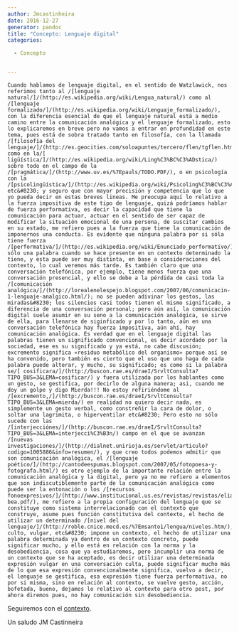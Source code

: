 ```yaml
---
author: Jmcastinheira
date: 2016-12-27
generator: pandoc
title: "Concepto: Lenguaje digital"
categories:

  - Concepto


---
```




<div>

<div>

    Cuando hablamos de lenguaje digital, en el sentido de Watzlawick, nos referimos tanto al /[lenguaje natural/]/(http://es.wikipedia.org/wiki/Lengua_natural/) como al /[lenguaje formalizado/]/(http://es.wikipedia.org/wiki/Lenguaje_formalizado/), con la diferencia esencial de que el lenguaje natural está a medio camino entre la comunicación analógica y el lenguaje formalizado, esto lo explicaremos en breve pero no vamos a entrar en profundidad en este tema, pues está de sobra tratado tanto en filosofía, con la llamada /[filosofía del lenguaje/]/(http://es.geocities.com/soloapuntes/tercero/flen/tgflen.html/) como en la/[ ligüística/]/(http://es.wikipedia.org/wiki/Ling%C3%BC%C3%ADstica/) sobre todo en el campo de la /[pragmática/]/(http://www.uv.es/%7Epauls/TODO.PDF/), o en psicología con la /[psicolingüística/]/(http://es.wikipedia.org/wiki/Psicoling%C3%BC%C3%ADstica/) etc&#8230; y seguro que con mayor precisión y competencia que lo que yo pueda decir en estas breves lineas. Me preocupa aquí lo relativo a la fuerza impositiva de este tipo de lenguaje, quizá podríamos hablar de fuerza performativa, es decir la capacidad que tiene la comunicación para actuar, actuar en el sentido de ser capaz de modificar la situación emocional de una persona, de suscitar cambios en su estado, me refiero pues a la fuerza que tiene la comunicación de imponernos una conducta. Es evidente que ninguna palabra por si sóla tiene fuerza /[performativa/]/(http://es.wikipedia.org/wiki/Enunciado_performativo/), sólo una palabra cuando se hace presente en un contexto determinado la tiene, y esta puede ser muy distinta, en base a consideraciones del contexto, lo cual veremos más tarde. Es también claro que una conversación telefónica, por ejemplo, tiene menos fuerza que una conversación presencial, y ello se debe a la pérdida de casi toda la /[comunicación analógica/]/(http://lorealenelespejo.blogspot.com/2007/06/comunicacin-1-lenguaje-analgico.html/); no se pueden adivinar los gestos, las miradas&#8230; los silencios casi todos tienen el mismo significado, a diferencia de una conversación personal; pero aún así, la comunicación digital suele asumir en su seno a la comunicación analógica, se sirve de ella, para llenarse de siginficado y por lo tanto, aún en una conversación telefónica hay fuerza impositiva, aún ahí, hay comunicación analógica. Es verdad que en el lenguaje digital las palabras tienen un significado convencional, es decir acordado por la sociedad, ese es su significado y ya está, no cabe discusión; excremento significa «residuo metabólico del organismo» porque así se ha convenido, pero también es cierto que el uso que uno haga de cada palabra puede alterar, y mucho, su significado; es como si la palabra se/[ cosificara/]/(http://buscon.rae.es/draeI/SrvltConsulta?TIPO_BUS=3&LEMA=cosificar/) y fuera utilizada por los hablantes como un gesto, se gestifica, por decirlo de alguna manera; asi, cuando me doy un golpe y digo Mierda!!! No estoy refiriéndome al /[excremento,/]/(http://buscon.rae.es/draeI/SrvltConsulta?TIPO_BUS=3&LEMA=mierda/) en realidad no quiero decir nada, es simplemente un gesto verbal, como constreñir la cara de dolor, o soltar una lagrimita, o hiperventilar etc&#8230; Pero esto no sólo sucede con las /[interjecciónes/]/(http://buscon.rae.es/draeI/SrvltConsulta?TIPO_BUS=3&LEMA=interjecci%C3%B3n/) campo en el que se avanzan /[nuevas investigaciones/]/(http://dialnet.unirioja.es/servlet/articulo?codigo=1005886&info=resumen/), y que creo todos podemos admitir que son comunicación analógica, el /[lenguaje poético/]/(http://cantodeespumas.blogspot.com/2007/05/fotopoesa-y-fotografa.html/) es otro ejemplo de la importante relación entre la comunicación analógica y la digital, pero ya no me refiero a elementos que son indiscutiblemente parte de la comunicación analógica como puede ser la entonación o los /[recursos fonoexpresivos/]/(http://www.institucional.us.es/revistas/revistas/elia/pdf/1/7-bea.pdf/), me refiero a la propia configuración del lenguaje que se constituye como sistema interrelacionado con el contexto que construye, asume pues función constitutiva del contexto, el hecho de utilizar un determinado /[nivel del lenguaje/]/(http://roble.cnice.mecd.es/%7Emsanto1/lengua/niveles.htm/), culto, vulgar, etc&#8230; impone un contexto, el hecho de utilizar una palabra determinada ya dentro de un contexto concreto, puede significar mucho, y ello está en relación con la norma y la desobediencia, cosa que ya estudiaremos, pero incumplir una norma de un contexto que se ha aceptado, es decir utilizar una determinada expresión vulgar en una conversación culta, puede significar mucho más de lo que esa expresión convencionalmente significa, vuelvo a decir, el lenguaje se gestifica, esa expresión tiene fuerza performativa, no por si misma, sino en relación al contexto, se vuelve gesto, acción, bofetada, bueno, dejamos lo relativo al contexto para otro post, por ahora diremos pues, no hay comunicación sin desobediencia.



Seguiremos con el
[contexto](http://lorealenelespejo.blogspot.com/2007/09/contexto.html).



Un saludo JM Castinneira
